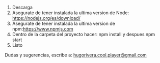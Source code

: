 1. Descarga
2. Asegurate de tener instalada la ultima version de Node: https://nodejs.org/es/download/
3. Asegurate de tener instalada la ultima version de npm:https://www.npmjs.com
4. Dentro de la carpeta del proyecto hacer: npm install y despues npm start
5. Listo

Dudas y sugerencias, escribe a: hugorivera.cool.player@gmail.com
